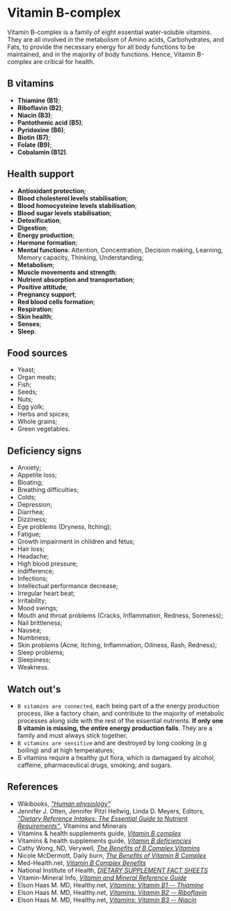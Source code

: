 # Vitamin B-complex
Vitamin B-complex is a family of eight essential water-soluble vitamins. They are all involved in the metabolism of Amino acids, Carbohydrates, and Fats, to provide the necessary energy for all body functions to be maintained, and in the majority of body functions. Hence, Vitamin B-complex are critical for health.

## B vitamins
- __Thiamine (B1)__;
- __Riboflavin (B2)__;
- __Niacin (B3)__;
- __Pantothenic acid (B5)__;
- __Pyridoxine (B6)__;
- __Biotin (B7)__;
- __Folate (B9)__;
- __Cobalamin (B12)__.

## Health support
- __Antioxidant protection__;
- __Blood cholesterol levels stabilisation__;
- __Blood homocysteine levels stabilisation__;
- __Blood sugar levels stabilisation__;
- __Detoxification__;
- __Digestion__;
- __Energy production__;
- __Hormone formation__;
- __Mental functions__: Attention, Concentration, Decision making, Learning, Memory capacity, Thinking, Understanding;
- __Metabolism__;
- __Muscle movements and strength__;
- __Nutrient absorption and transportation__;
- __Positive attitude__;
- __Pregnancy support__;
- __Red blood cells formation__;
- __Respiration__;
- __Skin health__;
- __Senses__;
- __Sleep__.

## Food sources
- Yeast;
- Organ meats;
- Fish;
- Seeds;
- Nuts;
- Egg yolk;
- Herbs and spices;
- Whole grains;
- Green vegetables.

## Deficiency signs
- Anxiety;
- Appetite loss;
- Bloating;
- Breathing difficulties;
- Colds;
- Depression;
- Diarrhea;
- Dizziness;
- Eye problems (Dryness, Itching);
- Fatigue;
- Growth impairment in children and fetus;
- Hair loss;
- Headache;
- High blood pressure;
- Indifference;
- Infections;
- Intellectual performance decrease;
- Irregular heart beat;
- Irritability;
- Mood swings;
- Mouth and throat problems (Cracks, Inflammation, Redness, Soreness);
- Nail brittleness;
- Nausea;
- Numbness;
- Skin problems (Acne, Itching, Inflammation, Oiliness, Rash, Redness);
- Sleep problems;
- Sleepiness;
- Weakness.

## Watch out's
- `B vitamins are connected`, each being part of a the energy production process, like a factory chain, and contribute to the majority of metabolic processes along side with the rest of the essential nutrients. __If only one B vitamin is missing, the entire energy production fails__. They are a family and must always stick together.
- `B vitamins are sensitive` and are destroyed by long cooking (e.g boiling) and at high temperatures;
- B vitamins require a healthy gut flora, which is damagaed by alcohol, caffeine, pharmaceutical drugs, smoking, and sugars.

## References
- Wikibooks, [_"Human physiology"_](https://en.Wikibooks.org/wiki/Human_Physiology/Nutrition#Vitamins)
- Jennifer J. Otten, Jennifer Pitzi Hellwig, Linda D. Meyers, Editors, [_"Dietary Reference Intakes: The Essential Guide to Nutrient Requirements"_](https://www.amazon.com/Dietary-Reference-Intakes-Essential-Requirements/dp/0309157420), Vitamins and Minerals
- Vitamins & health supplements guide, [_Vitamin B complex_](http://www.vitamins-supplements.org/vitamin-B.php)
- Vitamins & health supplements guide, [_Vitamin B deficiencies_](http://www.vitamins-supplements.org/vitamin-B-deficiency.php)
- Cathy Wong, ND, Verywell, [_The Benefits of B Complex Vitamins_](https://www.verywell.com/b-complex-vitamins-89411)
- Nicole McDermott, Daily burn, [_The Benefits of Vitamin B Complex_](http://dailyburn.com/life/health/benefits-vitamin-b-complex/)
- Med-Health.net, [_Vitamin B Complex Benefits_](http://www.med-health.net/B-Complex-Benefits.html)
- National Institute of Health, [_DIETARY SUPPLEMENT FACT SHEETS_](https://ods.od.nih.gov/factsheets/list-all/)
- Vitamin-Mineral Info, [_Vitamin and Mineral Reference Guide_](http://www.vitamin-mineral-info.com/)
- Elson Haas M. MD, Healthy.net, [_Vitamins: Vitamin B1 -- Thiamine_](http://www.healthy.net/Health/Article/Vitamin_B1_Thiamine/1922/2)
- Elson Haas M. MD, Healthy.net, [_Vitamins: Vitamin B2 -- Riboflavin_](http://www.healthy.net/Health/Article/Vitamin_B2_Riboflavin/1927)
- Elson Haas M. MD, Healthy.net, [_Vitamins: Vitamin B3 -- Niacin_](http://www.healthy.net/Health/Article/Vitamin_B3_Niacin/2125/4)
